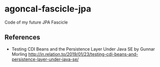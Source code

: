 # agoncal-fascicle-jpa

Code of my future JPA Fascicle

## References

* Testing CDI Beans and the Persistence Layer Under Java SE
 by Gunnar Morling http://in.relation.to/2019/01/23/testing-cdi-beans-and-persistence-layer-under-java-se/
